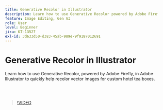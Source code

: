 ```yaml
---
title: Generative Recolor in Illustrator
description: Learn how to use Generative Recolor powered by Adobe Firefly
feature: Image Editing, Gen AI
role: User
level: Beginner
jira: KT-13527
exl-id: 3d633d50-d383-45ab-989e-9f9187012691
---
```

# Generative Recolor in Illustrator

Learn how to use Generative Recolor, powered by Adobe Firefly, in Adobe Illustrator to quickly help recolor vector images for custom hotel tea boxes.

<br>&nbsp;

>[!VIDEO](https://video.tv.adobe.com/v/3420872?quality=12&learn=on&hidetitle=true)
